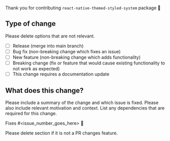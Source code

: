 Thank you for contributing `react-native-themed-styled-system` package 🤗

## Type of change

Please delete options that are not relevant.

- [ ] Release (merge into main branch)
- [ ] Bug fix (non-breaking change which fixes an issue)
- [ ] New feature (non-breaking change which adds functionality)
- [ ] Breaking change (fix or feature that would cause existing functionality to not work as expected)
- [ ] This change requires a documentation update

## What does this change?

Please include a summary of the change and which issue is fixed. Please also include relevant motivation and context. List any dependencies that are required for this change.

Fixes #<issue_number_goes_here> 🎯

Please delete section if it is not a PR changes feature.